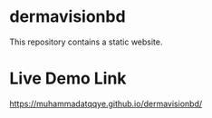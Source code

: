 # dermavisionbd
This repository contains a static website.

# Live Demo Link 
https://muhammadatqqye.github.io/dermavisionbd/
